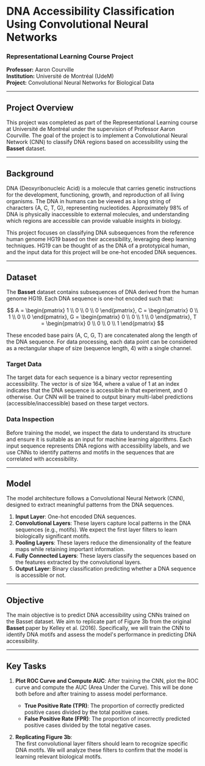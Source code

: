 # DNA Accessibility Classification Using Convolutional Neural Networks

### Representational Learning Course Project  
**Professor:** Aaron Courville  
**Institution:** Université de Montréal (UdeM)  
**Project:** Convolutional Neural Networks for Biological Data

---

## Project Overview

This project was completed as part of the Representational Learning course at Université de Montréal under the supervision of Professor Aaron Courville. The goal of the project is to implement a Convolutional Neural Network (CNN) to classify DNA regions based on accessibility using the **Basset** dataset.

---

## Background

DNA (Deoxyribonucleic Acid) is a molecule that carries genetic instructions for the development, functioning, growth, and reproduction of all living organisms. The DNA in humans can be viewed as a long string of characters {A, C, T, G}, representing nucleotides. Approximately 98% of DNA is physically inaccessible to external molecules, and understanding which regions are accessible can provide valuable insights in biology.  

This project focuses on classifying DNA subsequences from the reference human genome HG19 based on their accessibility, leveraging deep learning techniques. HG19 can be thought of as the DNA of a prototypical human, and the input data for this project will be one-hot encoded DNA sequences.

---

## Dataset

The **Basset** dataset contains subsequences of DNA derived from the human genome HG19. Each DNA sequence is one-hot encoded such that:

$$
A = \begin{pmatrix} 1 \\ 0 \\ 0 \\ 0 \end{pmatrix}, C = \begin{pmatrix} 0 \\ 1 \\ 0 \\ 0 \end{pmatrix}, G = \begin{pmatrix} 0 \\ 0 \\ 1 \\ 0 \end{pmatrix}, T = \begin{pmatrix} 0 \\ 0 \\ 0 \\ 1 \end{pmatrix}
$$

These encoded base pairs (A, C, G, T) are concatenated along the length of the DNA sequence. For data processing, each data point can be considered as a rectangular shape of size (sequence length, 4) with a single channel.

### Target Data

The target data for each sequence is a binary vector representing accessibility. The vector is of size 164, where a value of 1 at an index indicates that the DNA sequence is accessible in that experiment, and 0 otherwise. Our CNN will be trained to output binary multi-label predictions (accessible/inaccessible) based on these target vectors.

### Data Inspection

Before training the model, we inspect the data to understand its structure and ensure it is suitable as an input for machine learning algorithms. Each input sequence represents DNA regions with accessibility labels, and we use CNNs to identify patterns and motifs in the sequences that are correlated with accessibility.

---

## Model

The model architecture follows a Convolutional Neural Network (CNN), designed to extract meaningful patterns from the DNA sequences.

1. **Input Layer**: One-hot encoded DNA sequences.
2. **Convolutional Layers**: These layers capture local patterns in the DNA sequences (e.g., motifs). We expect the first layer filters to learn biologically significant motifs.
3. **Pooling Layers**: These layers reduce the dimensionality of the feature maps while retaining important information.
4. **Fully Connected Layers**: These layers classify the sequences based on the features extracted by the convolutional layers.
5. **Output Layer**: Binary classification predicting whether a DNA sequence is accessible or not.

---

## Objective

The main objective is to predict DNA accessibility using CNNs trained on the Basset dataset. We aim to replicate part of Figure 3b from the original **Basset** paper by Kelley et al. (2016). Specifically, we will train the CNN to identify DNA motifs and assess the model's performance in predicting DNA accessibility.

---

## Key Tasks

1. **Plot ROC Curve and Compute AUC**: 
   After training the CNN, plot the ROC curve and compute the AUC (Area Under the Curve). This will be done both before and after training to assess model performance.
   
   - **True Positive Rate (TPR)**: The proportion of correctly predicted positive cases divided by the total positive cases.
   - **False Positive Rate (FPR)**: The proportion of incorrectly predicted positive cases divided by the total negative cases.
   
2. **Replicating Figure 3b**:  
   The first convolutional layer filters should learn to recognize specific DNA motifs. We will analyze these filters to confirm that the model is learning relevant biological motifs.


